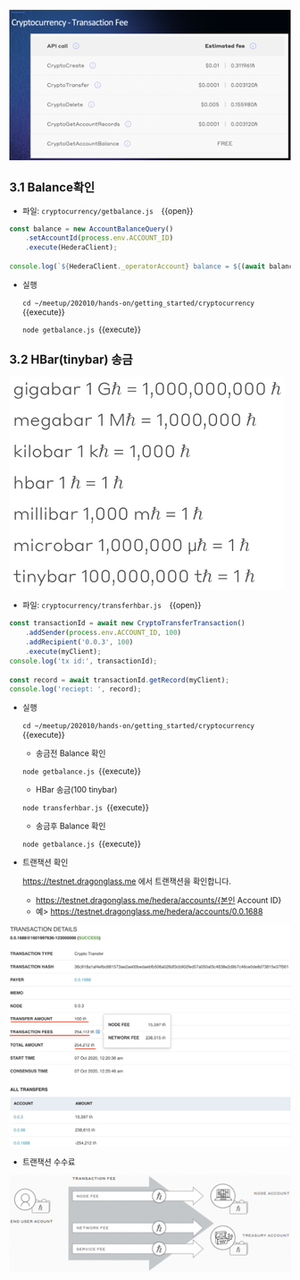 ![1](https://github.com/yunhochung/katacoda-scenarios/raw/master/hedera-hashgraph/getting-started-with-hashgraph/images/6.png)

## 3.1 Balance확인

* 파일: `cryptocurrency/getbalance.js  `{{open}}

```javascript
const balance = new AccountBalanceQuery()
    .setAccountId(process.env.ACCOUNT_ID)
    .execute(HederaClient);

console.log(`${HederaClient._operatorAccount} balance = ${(await balance).value()}`);
```

* 실행

  `cd ~/meetup/202010/hands-on/getting_started/cryptocurrency `{{execute}}

  `node getbalance.js `{{execute}}

## 3.2 HBar(tinybar) 송금

<img src="https://github.com/yunhochung/katacoda-scenarios/raw/master/hedera-hashgraph/getting-started-with-hashgraph/images/7.png" alt="1" style="zoom:67%;" />

* 파일: `cryptocurrency/transferhbar.js  `{{open}}

```javascript
const transactionId = await new CryptoTransferTransaction()
    .addSender(process.env.ACCOUNT_ID, 100)
    .addRecipient('0.0.3', 100)
    .execute(myClient);
console.log('tx id:', transactionId);

const record = await transactionId.getRecord(myClient);
console.log('reciept: ', record);
```

* 실행

  `cd ~/meetup/202010/hands-on/getting_started/cryptocurrency `{{execute}}

  * 송금전 Balance 확인

  `node getbalance.js `{{execute}}

  * HBar 송금(100 tinybar)

  `node transferhbar.js `{{execute}}

  * 송금후 Balance 확인

  `node getbalance.js `{{execute}}

* 트랜잭션 확인

  https://testnet.dragonglass.me 에서 트랜잭션을 확인합니다.

  * https://testnet.dragonglass.me/hedera/accounts/{본인 Account ID}
  * 예> https://testnet.dragonglass.me/hedera/accounts/0.0.1688

![1](https://github.com/yunhochung/katacoda-scenarios/raw/master/hedera-hashgraph/getting-started-with-hashgraph/images/8.png)

* 트랜잭션 수수료

![1](https://github.com/yunhochung/katacoda-scenarios/raw/master/hedera-hashgraph/getting-started-with-hashgraph/images/9.png)


